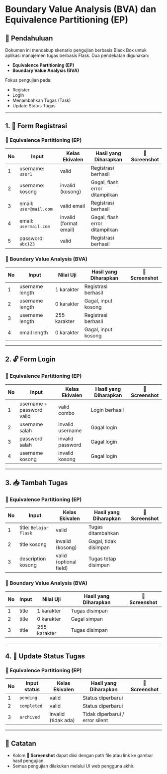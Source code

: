 # Boundary Value Analysis (BVA) dan Equivalence Partitioning (EP)

## 📌 Pendahuluan
Dokumen ini mencakup skenario pengujian berbasis Black Box untuk aplikasi manajemen tugas berbasis Flask. Dua pendekatan digunakan:
- **Equivalence Partitioning (EP)**
- **Boundary Value Analysis (BVA)**

Fokus pengujian pada:
- Register
- Login
- Menambahkan Tugas (Task)
- Update Status Tugas

---

## 1. 🔐 Form Registrasi

### 🎯 Equivalence Partitioning (EP)

| No | Input                         | Kelas Ekivalen         | Hasil yang Diharapkan             | 📸 Screenshot |
|----|-------------------------------|-------------------------|------------------------------------|---------------|
| 1  | username: `user1`             | valid                   | Registrasi berhasil               |               |
| 2  | username: kosong              | invalid (kosong)        | Gagal, flash error ditampilkan    |               |
| 3  | email: `user@mail.com`        | valid email             | Registrasi berhasil               |               |
| 4  | email: `usermail.com`         | invalid (format email)  | Gagal, flash error ditampilkan    |               |
| 5  | password: `abc123`            | valid                   | Registrasi berhasil               |               |

### 📏 Boundary Value Analysis (BVA)

| No | Input            | Nilai Uji         | Hasil yang Diharapkan         | 📸 Screenshot |
|----|------------------|-------------------|-------------------------------|---------------|
| 1  | username length  | 1 karakter        | Registrasi berhasil           |               |
| 2  | username length  | 0 karakter        | Gagal, input kosong           |               |
| 3  | username length  | 255 karakter      | Registrasi berhasil           |               |
| 4  | email length     | 0 karakter        | Gagal, input kosong           |               |

---

## 2. 🔓 Form Login

### 🎯 Equivalence Partitioning (EP)

| No | Input                     | Kelas Ekivalen     | Hasil yang Diharapkan           | 📸 Screenshot |
|----|---------------------------|---------------------|----------------------------------|---------------|
| 1  | username + password valid | valid combo         | Login berhasil                  |               |
| 2  | username salah            | invalid username    | Gagal login                     |               |
| 3  | password salah            | invalid password    | Gagal login                     |               |
| 4  | username kosong           | invalid kosong      | Gagal login                     |               |

---

## 3. 📥 Tambah Tugas

### 🎯 Equivalence Partitioning (EP)

| No | Input                          | Kelas Ekivalen         | Hasil yang Diharapkan           | 📸 Screenshot |
|----|--------------------------------|--------------------------|----------------------------------|---------------|
| 1  | title: `Belajar Flask`         | valid                   | Tugas ditambahkan               |               |
| 2  | title kosong                   | invalid (kosong)        | Gagal, tidak disimpan           |               |
| 3  | description kosong             | valid (optional field)  | Tugas tetap disimpan            |               |

### 📏 Boundary Value Analysis (BVA)

| No | Input        | Nilai Uji         | Hasil yang Diharapkan         | 📸 Screenshot |
|----|--------------|-------------------|-------------------------------|---------------|
| 1  | title        | 1 karakter        | Tugas disimpan                |               |
| 2  | title        | 0 karakter        | Gagal simpan                  |               |
| 3  | title        | 255 karakter      | Tugas disimpan                |               |

---

## 4. 🔁 Update Status Tugas

### 🎯 Equivalence Partitioning (EP)

| No | Input status  | Kelas Ekivalen      | Hasil yang Diharapkan           | 📸 Screenshot |
|----|---------------|---------------------|----------------------------------|---------------|
| 1  | `pending`     | valid               | Status diperbarui               |               |
| 2  | `completed`   | valid               | Status diperbarui               |               |
| 3  | `archived`    | invalid (tidak ada) | Tidak diperbarui / error silent |               |

---

## 📎 Catatan
- Kolom **📸 Screenshot** dapat diisi dengan path file atau link ke gambar hasil pengujian.
- Semua pengujian dilakukan melalui UI web pengguna akhir.
